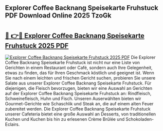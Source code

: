 ## Explorer Coffee Backnang Speisekarte Fruhstuck PDF Download Online 2025 TzoGk

# <h2><a href="http://gc9l415.nevu.top/?p=Explorer+Coffee+Backnang+Speisekarte+Fruhstuck">🔗 👉🔴 Explorer Coffee Backnang Speisekarte Fruhstuck 2025 PDF</a></h2>

[![Explorer Coffee Backnang Speisekarte Fruhstuck 2025 PDF](https://i.imgur.com/dBaPXMq.png)](http://gc9l415.nevu.top/?p=Explorer+Coffee+Backnang+Speisekarte+Fruhstuck)
Die Explorer Coffee Backnang Speisekarte Fruhstuck ist nicht nur eine Liste von Gerichten in einem Restaurant oder Café, sondern auch Ihre Gelegenheit, etwas zu finden, das für Ihren Geschmack köstlich und geeignet ist. Wenn Sie nach einem leichten und frischen Gericht suchen, probieren Sie unsere Salate aus unserer Explorer Coffee Backnang Speisekarte Fruhstuck. Für diejenigen, die Fleisch bevorzugen, bieten wir eine Auswahl an Gerichten auf der Explorer Coffee Backnang Speisekarte Fruhstuck an: Rindfleisch, Schweinefleisch, Huhn und Fisch. Unseren Auserwählten bieten wir Gourmet-Gerichte wie Schaschlik und Steak an, die auf einem alten Feuer zubereitet werden. Die Explorer Coffee Backnang Speisekarte Fruhstuck unserer Cafeteria bietet eine große Auswahl an Desserts, von traditionellen Kuchen und Kuchen bis hin zu erlesenen Crème Brûlée und Schokoladen-Eclairs.
